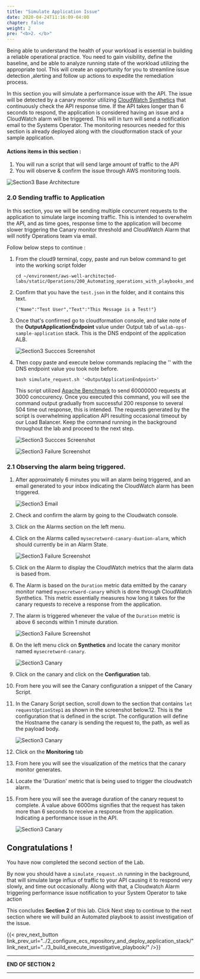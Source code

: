```yaml
---
title: "Simulate Application Issue"
date: 2020-04-24T11:16:09-04:00
chapter: false
weight: 2
pre: "<b>2. </b>"
---
```


Being able to understand the health of your workload is essential in building a reliable operational practice. You need to gain visibility, define the baseline, and be able to analyze running state of the workload utilizing the appropriate tool. This will create an opportunity for you to streamline issue detection ,alerting and follow up actions to expedite the remediation process.

In this section you will simulate a performance issue with the API. The issue will be detected by a canary monitor utilizing [CloudWatch Synthetics](https://docs.aws.amazon.com/AmazonCloudWatch/latest/monitoring/CloudWatch_Synthetics_Canaries.html) that continuously check the API response time. If the API takes longer than 6 seconds to respond, the application is considered having an issue and a CloudWatch alarm will be triggered. This will in turn will send a notification email to the Systems Operator. The monitoring resources needed for this section is already deployed along with the cloudformation stack of your sample application. 

#### Actions items in this section :
1. You will run a script that will send large amount of traffic to the API
2. You will observe & confirm the issue through AWS monitoring tools.  

![Section3 Base Architecture](/Operations/200_Automating_operations_with_playbooks_and_runbooks/Images/section3-testing-canary-alarm-architecture.png)

### 2.0 Sending traffic to Application

In this section, you we will be sending multiple concurrent requests to the application to simulate large incoming traffic. This is intended to overwhelm the API, and as time goes, response time to the application will become slower triggering the Canary monitor threshold and CloudWatch Alarm that will notify Operations team via email.

Follow below steps to continue :

1. From the cloud9 terminal, copy, paste and run below command to get into the working script folder

    ```
    cd ~/environment/aws-well-architected-labs/static/Operations/200_Automating_operations_with_playbooks_and_runbooks/Code/scripts/
    ```

2. Confirm that you have the `test.json` in the folder, and it contains this text.

    ```
    {"Name":"Test User","Text":"This Message is a Test!"}
    ```

3. Once that's confirmed go to cloudformation console, and take note of the **OutputApplicationEndpoint** value under Output tab of `walab-ops-sample-application` stack. This is the DNS endpoint of the application ALB.


    ![Section3 Succces Screenshot](/Operations/200_Automating_operations_with_playbooks_and_runbooks/Images/section3-stackoutput.png)


4. Then copy paste and execute below commands replacing the '<OutputApplicationEndpoint>' with the DNS endpoint value you took note before.

    ```
    bash simulate_request.sh '<OutputApplicationEndpoint>'
    ```

    This script utilized [Apache Benchmark](https://httpd.apache.org/docs/2.4/programs/ab.html) to send 60000000 requests at 3000 conccurency. Once you executed this command, you will see the command output gradually from successful 200 response to several 504 time out response, this is intended. The requests generated by the script is overwhelming application API resulting occasional timeout by our Load Balancer. Keep the command running in the background throughout the lab and proceed to the next step.


    ![Section3 Succces Screenshot](/Operations/200_Automating_operations_with_playbooks_and_runbooks/Images/section3-success-traffic-requests.png)

    ![Section3 Failure Screenshot](/Operations/200_Automating_operations_with_playbooks_and_runbooks/Images/section3-failure-traffic-requests.png)


### 2.1 Observing the alarm being triggered.

1. After approximately 6 minutes you will an alarm being triggered, and an email generated to your inbox indicating the CloudWatch alarm has been triggered.

    ![Section3 Email](/Operations/200_Automating_operations_with_playbooks_and_runbooks/Images/section3-email.png)
 
2. Check and confirm the alarm by going to the Cloudwatch console.
3. Click on the Alarms section on the left menu.
4. Click on the Alarms called `mysecretword-canary-duation-alarm`, which should currently be in an Alarm State.

    ![Section3 Failure Screenshot](/Operations/200_Automating_operations_with_playbooks_and_runbooks/Images/section3-alarm.png)

5. Click on the Alarm to display the CloudWatch metrics that the alarm data is based from.
6. The Alarm is based on the `Duration` metric data emitted by the canary monitor named `mysecretword-canary` which is done through CloudWatch Synthetics. This metric essentially measures how long it takes for the canary requests to receive a response from the application. 
7. The alarm is triggered whenever the value of the `Duration` metric is above 6 seconds within 1 minute duration.

    ![Section3 Failure Screenshot](/Operations/200_Automating_operations_with_playbooks_and_runbooks/Images/section3-alarm-detail.png)

8. On the left menu click on **Synthetics** and locate the canary monitor named `mysecretword-canary`.

    ![Section3 Canary](/Operations/200_Automating_operations_with_playbooks_and_runbooks/Images/section3-canary.png)

9. Click on the canary and click on the **Configuration** tab.
10. From here you will see the Canary configuration a snippet of the Canary Script.
11. In the Canary Script section, scroll down to the section that contains `let requestOptionStep1` as shown in the screenshot below.12. This is the configuration that is defined in the script. The configuration will define the Hostname the canary is sending the request to, the path, as well as the payload body. 

    ![Section3 Canary](/Operations/200_Automating_operations_with_playbooks_and_runbooks/Images/section3-canary-detail.png)

13. Click on the **Monitoring** tab
14. From here you will see the visualization of the metrics that the canary monitor generates.
15. Locate the 'Duration' metric that is being used to trigger the cloudwatch alarm.
16. From here you will see the average duration of the canary request to complete. A value above 6000ms signifies that the request has taken more than 6 seconds to receive a response from the application. Indicating a performance issue in the API.  

    ![Section3 Canary](/Operations/200_Automating_operations_with_playbooks_and_runbooks/Images/section3-canary-monitor.png)

## Congratulations ! 

You have now completed the second section of the Lab.

By now you should have a `simulate_request.sh` running in the background, that will simulate large influx of traffic to your API causing it to respond very slowly, and time out occasionally. Along with that, a Cloudwatch Alarm triggering performance issue notification to your System Operator to take action

This concludes **Section 2** of this lab. Click Next step to continue to the next section where we will build an Automated playbook to assist investigation of the issue. 

{{< prev_next_button link_prev_url="../2_configure_ecs_repository_and_deploy_application_stack/" link_next_url="../3_build_execute_investigative_playbook/" />}}

___
**END OF SECTION 2**
___